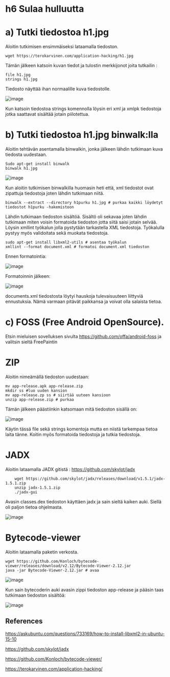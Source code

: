 # h6 Sulaa hulluutta

# a) Tutki tiedostoa h1.jpg

Aloitin tutkimisen ensimmäiseksi lataamalla tiedoston.

    wget https://terokarvinen.com/application-hacking/h1.jpg

Tämän jälkeen katsoin kuvan tiedot ja tulostin merkkijonot joita tutkailin :

    file h1.jpg
    strings h1.jpg

Tiedosto näyttää ihan normaalille kuva tiedostolle.

![image](https://github.com/user-attachments/assets/dc33731f-14a9-4dbd-8b00-cf2e24749e27)

Kun katsoin tiedostoa strings komennolla löysin eri xml ja xmlpk tiedostoja jotka saattavat sisältää jotain piilotettua.



# b) Tutki tiedostoa h1.jpg binwalk:lla

Aloitin tehtävän asentamalla binwalkin, jonka jälkeen lähdin tutkimaan kuva tiedosta uudestaan.

    Sudo apt-get install binwalk
    binwalk h1.jpg

![image](https://github.com/user-attachments/assets/623e81de-68d7-4099-bb98-526eb73f9eb7)

Kun aloitin tutkimisen binwalkilla huomasin heti että, xml tiedostot ovat zipattuja tiedostoja joten lähdin tutkimaan niitä.

    binwalk --extract --directory h1purku h1.jpg # purkaa kaikki löydetyt tiedostot h1purku -hakemistoon

Lähdin tutkimaan tiedoston sisältöä. Sisältö oli sekavaa joten lähdin tutkimaan miten voisin formatoida tiedoston jotta siitä saisi jotain selvää. Löysin xmllint työkalun jolla pystytään tarkastella XML tiedostoja. Työkalulla pystyy myös validoitata sekä muokata tiedostoja.

    sudo apt-get install libxml2-utils # asentaa työkalun
    xmllint --format document.xml # formatoi document.xml tiedoston

Ennen formatointia:

![image](https://github.com/user-attachments/assets/d979c1a1-3cb5-4709-83f6-e11314d5a00a)


Formatoinnin jälkeen:

![image](https://github.com/user-attachments/assets/2803afce-54aa-4b51-b54e-9c6045c95f15)



documents.xml tiedostosta löytyi hauskoja tulevaisuuteen liittyviä ennustuksia. Nämä varmaan pitävät paikkansa ja voivat olla salaista tietoa.





# c) FOSS (Free Android OpenSource).

Etsin mieluisen sovelluksen sivulta https://github.com/offa/android-foss ja valitsin sieltä FreePaintin

# ZIP

Aloitin nimeämällä tiedoston uudestaan:

    mv app-release.apk app-release.zip
    mkdir ss #luo uuden kansion
    mv app-release.zp ss # siirtää uuteen kansioon
    unzip app-release.zip # purkaa

Tämän jälkeen päästiinkin katsomaan mitä tiedoston sisällä on:

![image](https://github.com/user-attachments/assets/f7e6ae4e-640f-4bde-81cf-0b4d64d8182c)

Käytin tässä file sekä strings komentoja mutta en niistä tarkempaa tietoa laita tänne. Koitin myös formatoida tiedostoja ja tutkia tiedostoja.


# JADX

Aloitin lataamalla JADX gitistä : https://github.com/skylot/jadx

        wget https://github.com/skylot/jadx/releases/download/v1.5.1/jadx-1.5.1.zip
        unzip jadx-1.5.1.zip
        ./jadx-gui

Avasin classes.dex tiedoston käyttäen jadx ja sain sieltä kaiken auki. Siellä oli paljon tietoa ohjelmasta.

![image](https://github.com/user-attachments/assets/74bc9f3c-f679-4671-86ff-0644518c80ed)


# Bytecode-viewer

Aloitin lataamalla paketin verkosta. 

    wget https://github.com/Konloch/bytecode-viewer/releases/download/v2.12/Bytecode-Viewer-2.12.jar
    java -jar Bytecode-Viewer-2.12.jar # avaa

![image](https://github.com/user-attachments/assets/0767640d-3c49-4bda-97ae-ef87e3da5eaf)

Kun sain bytecoderin auki avasin zippi tiedoston app-release ja pääsin taas tutkimaan tiedoston sisältöä: 

![image](https://github.com/user-attachments/assets/9eb5a055-13b7-41d8-b051-eb4485f1ab1a)



## References

https://askubuntu.com/questions/733169/how-to-install-libxml2-in-ubuntu-15-10

https://github.com/skylot/jadx

https://github.com/Konloch/bytecode-viewer/

https://terokarvinen.com/application-hacking/
